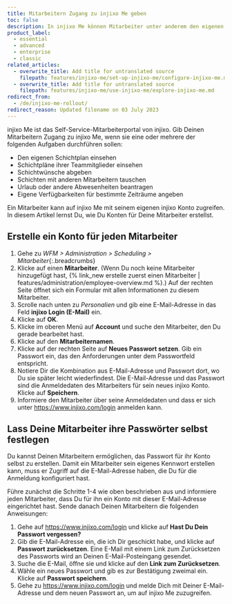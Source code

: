 ```yaml
---
title: Mitarbeitern Zugang zu injixo Me geben
toc: false
description: In injixo Me können Mitarbeiter unter anderem den eigenen Schichtplan einsehen, Schichtwünsche abgeben und Schichten mit anderen Mitarbeitern tauschen.
product_label:
  - essential
  - advanced
  - enterprise
  - classic
related_articles:
  - overwrite_title: Add title for untranslated source
    filepath: features/injixo-me/set-up-injixo-me/configure-injixo-me.md
  - overwrite_title: Add title for untranslated source
    filepath: features/injixo-me/use-injixo-me/explore-injixo-me.md
redirect_from:
  - /de/injixo-me-rollout/
redirect_reason: Updated filename on 03 July 2023
---
```


injixo Me ist das Self-Service-Mitarbeiterportal von injixo. Gib Deinen Mitarbeitern Zugang zu injixo Me, wenn sie eine oder mehrere der folgenden Aufgaben durchführen sollen:
- Den eigenen Schichtplan einsehen
- Schichtpläne ihrer Teammitglieder einsehen
- Schichtwünsche abgeben
- Schichten mit anderen Mitarbeitern tauschen
- Urlaub oder andere Abwesenheiten beantragen
- Eigene Verfügbarkeiten für bestimmte Zeiträume angeben

Ein Mitarbeiter kann auf injixo Me mit seinem eigenen injixo Konto zugreifen. In diesem Artikel lernst Du, wie Du Konten für Deine Mitarbeiter erstellst.

## Erstelle ein Konto für jeden Mitarbeiter

1. Gehe zu *WFM > Administration > Scheduling > Mitarbeiter*{:.breadcrumbs}
2. Klicke auf einen **Mitarbeiter**. (Wenn Du noch keine Mitarbeiter hinzugefügt hast, {% link_new erstelle zuerst einen Mitarbeiter | features/administration/employee-overview.md %}.) Auf der rechten Seite öffnet sich ein Formular mit allen Informationen zu diesem Mitarbeiter.
3. Scrolle nach unten zu _Personalien_ und gib eine E-Mail-Adresse in das Feld **injixo Login (E-Mail)** ein.
4. Klicke auf **OK**.
5. Klicke im oberen Menü auf **Account** und suche den Mitarbeiter, den Du gerade bearbeitet hast.
6. Klicke auf den **Mitarbeiternamen**.
7. Klicke auf der rechten Seite auf **Neues Passwort setzen**. Gib ein Passwort ein, das den Anforderungen unter dem Passwortfeld entspricht.
8. Notiere Dir die Kombination aus E-Mail-Adresse und Passwort dort, wo Du sie später leicht wiederfindest. Die E-Mail-Adresse und das Passwort sind die Anmeldedaten des Mitarbeiters für sein neues injixo Konto. Klicke auf **Speichern**.
9. Informiere den Mitarbeiter über seine Anmeldedaten und dass er sich unter https://www.injixo.com/login anmelden kann.

## Lass Deine Mitarbeiter ihre Passwörter selbst festlegen

Du kannst Deinen Mitarbeitern ermöglichen, das Passwort für ihr Konto selbst zu erstellen. Damit ein Mitarbeiter sein eigenes Kennwort erstellen kann, muss er Zugriff auf die E-Mail-Adresse haben, die Du für die Anmeldung konfiguriert hast.

Führe zunächst die Schritte 1-4 wie oben beschrieben aus und informiere jeden Mitarbeiter, dass Du für ihn ein Konto mit dieser E-Mail-Adresse eingerichtet hast. Sende danach Deinen Mitarbeitern die folgenden Anweisungen:

1. Gehe auf https://www.injixo.com/login und klicke auf **Hast Du Dein Passwort vergessen?**
2. Gib die E-Mail-Adresse ein, die ich Dir geschickt habe, und klicke auf **Passwort zurücksetzen**. Eine E-Mail mit einem Link zum Zurücksetzen des Passworts wird an Deinen E-Mail-Posteingang gesendet.
4. Suche die E-Mail, öffne sie und klicke auf den **Link zum Zurücksetzen**.
5. Wähle ein neues Passwort und gib es zur Bestätigung zweimal ein. Klicke  auf **Passwort speichern**.
4. Gehe zu https://www.injixo.com/login und melde Dich mit Deiner E-Mail-Adresse und dem neuen Passwort an, um auf injixo Me zuzugreifen.
